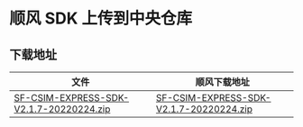 # 顺风 SDK 上传到中央仓库

## 下载地址

| 文件                                                                                 | 顺风下载地址                                                                                                                               |
|------------------------------------------------------------------------------------|--------------------------------------------------------------------------------------------------------------------------------------|
| [SF-CSIM-EXPRESS-SDK-V2.1.7-20220224.zip](SF-CSIM-EXPRESS-SDK-V2.1.7-20220224.zip) | [SF-CSIM-EXPRESS-SDK-V2.1.7-20220224.zip](https://qiao.sf-express.com/doc/download/laas/sdk/SF-CSIM-EXPRESS-SDK-V2.1.7-20220224.zip) |
